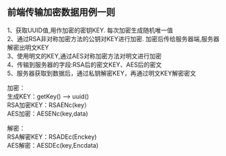 ## 前端传输加密数据用例一则

1、获取UUID值,用作加密的密钥KEY.  每次加密生成随机唯一值    
2、通过RSA非对称加密方法的公钥对KEY进行加密.  加密后传给服务器端,服务器解密出明文KEY    
3、使用明文的KEY,通过AES对称加密方法对明文进行加密  
4、传输到服务器的字段:RSA后的密文KEY、AES后的密文    
5、服务器获取到数据后，通过私钥解密KEY，再通过明文KEY解密密文  


加密：  
生成KEY：getKey() --> uuid()  
RSA加密KEY：RSAENc(key）  
AES加密：AESENc(key,data)  


解密：  
RSA解密KEY：RSADEc(Enckey)  
AES解密：AESDEc(key,Encdata)  


